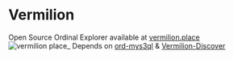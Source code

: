 # Vermilion
Open Source Ordinal Explorer available at [vermilion.place](https://vermilion.place)
![vermilion place_](https://github.com/SmarakNayak/Vermilion/assets/20417374/aa72df79-cd2d-4daa-b53d-e082203af938)
Depends on [ord-mys3ql](https://github.com/SmarakNayak/ord-mys3ql) & [Vermilion-Discover](https://github.com/SmarakNayak/Vermilion-Discover)
